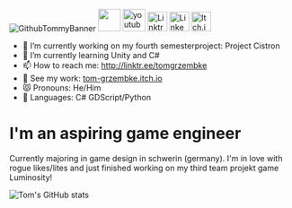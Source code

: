 ![GithubTommyBanner](https://user-images.githubusercontent.com/107462457/233645614-0aa12153-3deb-4f68-8552-256b35609070.png)
[<img src='https://user-images.githubusercontent.com/107462457/233644793-8ed34ff6-fb1b-46b7-9389-cf76f06f39f5.png' height='40'>](https://twitter.com/https://twitter.com/tommyaturwindow)
[<img src='https://user-images.githubusercontent.com/107462457/233630027-2889ad2a-1276-44fc-ac91-10a69f437355.png' alt='youtube' height='40'>](https://www.youtube.com/channel/UCwj4prmUrsabkZElNnRQOsw)
[<img src='https://user-images.githubusercontent.com/107462457/233640564-e21f471e-2cc8-4067-bf61-2f847264d485.png' alt='Linktree' height='35'>](http://linktr.ee/tomgrzembke)
[<img src='https://user-images.githubusercontent.com/107462457/233641546-7d53987e-dbf8-452d-83da-58e4ff66cade.png' alt='LinkedIn' height='35'>](https://www.linkedin.com/in/tom-grzembke-33701a262/)
[<img src='https://user-images.githubusercontent.com/107462457/233644118-25626678-70bb-4357-8242-59affd1666ba.png' alt='Itch.io' height='35'>](https://tom-grzembke.itch.io)

- 🔭 I’m currently working on my fourth semesterproject: Project Cistron
- 🌱 I’m currently learning Unity and C#
- 📫 How to reach me: http://linktr.ee/tomgrzembke
- 👾 See my work: [tom-grzembke.itch.io](https://tom-grzembke.itch.io)
- 😾 Pronouns: He/Him
- 📗 Languages: C# GDScript/Python


# I'm an aspiring game engineer
Currently majoring in game design in schwerin (germany).
I'm in love with rogue likes/lites and just finished working on my third team projekt game Luminosity!

![Tom's GitHub stats](https://github-readme-stats.vercel.app/api?username=tomgrzembke&theme=dark&show_icons=true)
